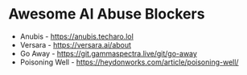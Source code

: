 # Awesome AI Abuse Blockers

- Anubis - https://anubis.techaro.lol
- Versara - https://versara.ai/about
- Go Away - https://git.gammaspectra.live/git/go-away
- Poisoning Well - https://heydonworks.com/article/poisoning-well/
